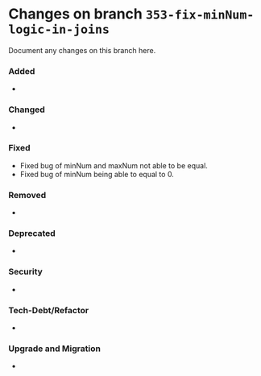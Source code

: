 # Changes on branch `353-fix-minNum-logic-in-joins`
Document any changes on this branch here.
### Added
- 

### Changed
- 

### Fixed
- Fixed bug of minNum and maxNum not able to be equal.
- Fixed bug of minNum being able to equal to 0. 

### Removed
- 

### Deprecated
- 

### Security
- 

### Tech-Debt/Refactor
- 

### Upgrade and Migration
- 
